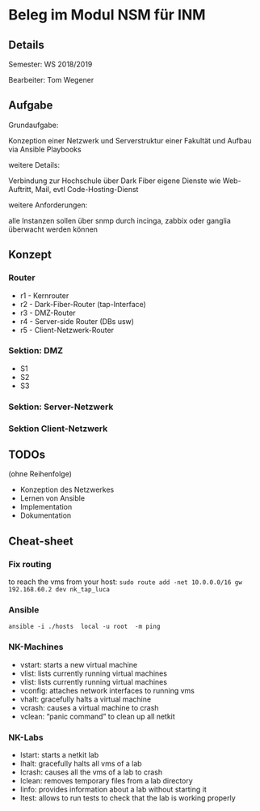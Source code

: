 # Beleg im Modul NSM für INM

## Details

Semester: WS 2018/2019

Bearbeiter: Tom Wegener

## Aufgabe

Grundaufgabe:

Konzeption einer Netzwerk und Serverstruktur einer Fakultät und Aufbau via Ansible Playbooks

weitere Details:

Verbindung zur Hochschule über Dark Fiber
eigene Dienste wie Web-Auftritt, Mail, evtl Code-Hosting-Dienst

weitere Anforderungen:

alle Instanzen sollen über snmp durch incinga, zabbix oder ganglia überwacht werden können

## Konzept

### Router

- r1 - Kernrouter
- r2 - Dark-Fiber-Router (tap-Interface)
- r3 - DMZ-Router
- r4 - Server-side Router (DBs usw)
- r5 - Client-Netzwerk-Router

### Sektion: DMZ

- S1
- S2
- S3

### Sektion: Server-Netzwerk

### Sektion Client-Netzwerk

## TODOs

(ohne Reihenfolge)

- Konzeption des Netzwerkes
- Lernen von Ansible
- Implementation
- Dokumentation

## Cheat-sheet

### Fix routing

to reach the vms from your host:
`sudo route add -net 10.0.0.0/16 gw 192.168.60.2 dev nk_tap_luca`

### Ansible

`ansible -i ./hosts  local -u root  -m ping`

### NK-Machines

- vstart: starts a new virtual machine
- vlist: lists currently running virtual machines
- vlist: lists currently running virtual machines
- vconfig: attaches network interfaces to running vms
- vhalt: gracefully halts a virtual machine
- vcrash: causes a virtual machine to crash
- vclean: “panic command” to clean up all netkit

### NK-Labs

- lstart: starts a netkit lab
- lhalt: gracefully halts all vms of a lab
- lcrash: causes all the vms of a lab to crash
- lclean: removes temporary files from a lab directory
- linfo: provides information about a lab without starting it
- ltest: allows to run tests to check that the lab is working properly
